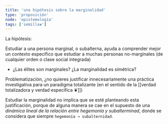 ```yaml
---
title: 'una hipótesis sobre la marginalidad'
type: 'proposición'
node: 'epistemología'
tags: ['semilla❦']
---
```


La hipótesis:

Estudiar a una persona marginal, o subalterna, ayuda a comprender mejor un contexto específico que estudiar a muchas personas no-marginales (de cualquier orden o clase social integrada)

- ¿Las élites son marginales? ¿La marginalidad es simétrica?

Problematización, ¿no quieres justificar innecesariamente una práctica investigativa para un paradigma totalizante (en el sentido de la [[verdad totalizadora y verdad específica ❦]])

Estudiar la marginalidad no implica que se esté planteando esta justificación, porque de alguna manera se cae en el supuesto de una *dinámica lineal de la relación entre hegemonía y subalterminad*, donde se considera que siempre `hegemonía → subalternidad`.